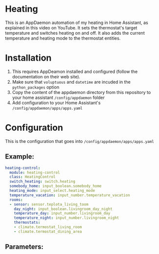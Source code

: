 # Heating

This is an AppDaemon automation of my heating in Home Assistant, as explained in this video on YouTube. It sets the thermostat's target temperature and switches heating on and off. It also adds the current temperature and heating mode to the thermostat entities.

# Installation

1. This requires AppDeamon installed and configured (follow the documentation on their web site).
2. Make sure that `voluptuous` and `datetime` are incuded in the `python_packages` option
3. Copy the content of the appdaemon directory from this repository to your home assistant `/config/appdaemon` folder
4. Add configuration to your Home Assistant's `/config/appdaemon/apps/apps.yaml`


# Configuration

This is the configuration that goes into `/config/appdaemon/apps/apps.yaml`

## Example:
```yaml
heating-control:
  module: heating-control
  class: HeatingControl
  switch_heating: switch.heating
  somebody_home: input_boolean.somebody_home
  heating_mode: input_select.heating_mode
  temperature_vacation: input_number.temperature_vacation
  rooms:
  - sensor: sensor.teplota_living_toom
    day_night: input_boolean.livingroom_day_night
    temperature_day: input_number.livingroom_day
    temperature_night: input_number.livingroom_night
    thermostats:
    - climate.termostat_living_room
    - climate.termostat_dining_area
```

## Parameters:
